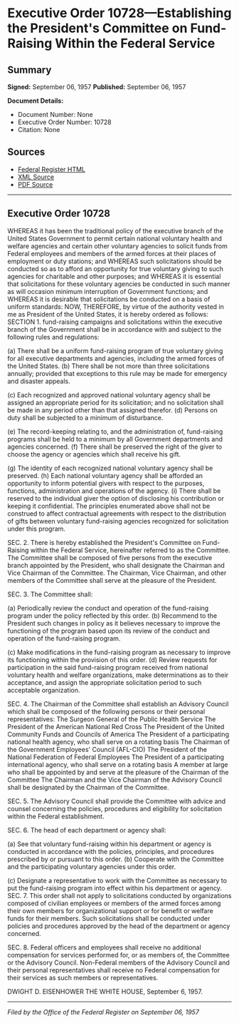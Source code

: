 # Executive Order 10728—Establishing the President's Committee on Fund-Raising Within the Federal Service

## Summary

**Signed:** September 06, 1957
**Published:** September 06, 1957

**Document Details:**
- Document Number: None
- Executive Order Number: 10728
- Citation: None

## Sources
- [Federal Register HTML](https://www.presidency.ucsb.edu/documents/executive-order-10728-establishing-the-presidents-committee-fund-raising-within-the)
- [XML Source](None)
- [PDF Source](None)

---

## Executive Order 10728

WHEREAS it has been the traditional policy of the executive branch of the United States Government to permit certain national voluntary health and welfare agencies and certain other voluntary agencies to solicit funds from Federal employees and members of the armed forces at their places of employment or duty stations; and
WHEREAS such solicitations should be conducted so as to afford an opportunity for true voluntary giving to such agencies for charitable and other purposes; and
WHEREAS it is essential that solicitations for these voluntary agencies be conducted in such manner as will occasion minimum interruption of Government functions; and
WHEREAS it is desirable that solicitations be conducted on a basis of uniform standards:
NOW, THEREFORE, by virtue of the authority vested in me as President of the United States, it is hereby ordered as follows:
SECTION 1. fund-raising campaigns and solicitations within the executive branch of the Government shall be in accordance with and subject to the following rules and regulations:

(a) There shall be a uniform fund-raising program of true voluntary giving for all executive departments and agencies, including the armed forces of the United States.
(b) There shall be not more than three solicitations annually; provided that exceptions to this rule may be made for emergency and disaster appeals.

(c) Each recognized and approved national voluntary agency shall be assigned an appropriate period for its solicitation; and no solicitation shall be made in any period other than that assigned therefor.
(d) Persons on duty shall be subjected to a minimum of disturbance.

(e) The record-keeping relating to, and the administration of, fund-raising programs shall be held to a minimum by all Government departments and agencies concerned.
(f) There shall be preserved the right of the giver to choose the agency or agencies which shall receive his gift.

(g) The identity of each recognized national voluntary agency shall be preserved.
(h) Each national voluntary agency shall be afforded an opportunity to inform potential givers with respect to the purposes, functions, administration and operations of the agency.
    (i) There shall be reserved to the individual giver the option of disclosing his contribution or keeping it confidential.
The principles enumerated above shall not be construed to affect contractual agreements with respect to the distribution of gifts between voluntary fund-raising agencies recognized for solicitation under this program.

SEC. 2. There is hereby established the
President's Committee on Fund-Raising within the Federal Service, hereinafter referred to as the Committee. The Committee shall be composed of five persons from the executive branch appointed by the President, who shall designate the Chairman and Vice Chairman of the Committee. The Chairman, Vice Chairman, and other members of the Committee shall serve at the pleasure of the President.

SEC. 3. The Committee shall:

(a) Periodically review the conduct and operation of the fund-raising program under the policy reflected by this order.
(b) Recommend to the President such changes in policy as it believes necessary to improve the functioning of the program based upon its review of the conduct and operation of the fund-raising program.

(c) Make modifications in the fund-raising program as necessary to improve its functioning within the provision of this order.
(d) Review requests for participation in the said fund-raising program received from national voluntary health and welfare organizations, make determinations as to their acceptance, and assign the appropriate solicitation period to such acceptable organization.

SEC. 4. The Chairman of the Committee shall establish an Advisory Council which shall be composed of the following persons or their personal representatives:
The Surgeon General of the Public Health Service
The President of the American National Red Cross
The President of the United Community Funds and Councils of America
The President of a participating national health agency, who shall serve on a rotating basis
The Chairman of the Government Employees' Council (AFL-CIO)
The President of the National Federation of Federal Employees
The President of a participating international agency, who shall serve on a rotating basis
A member at large who shall be appointed by and serve at the pleasure of the Chairman of the Committee
The Chairman and the Vice Chairman of the Advisory Council shall be designated by the Chairman of the Committee.

SEC. 5. The Advisory Council shall provide the Committee with advice and counsel concerning the policies, procedures and eligibility for solicitation within the Federal establishment.

SEC. 6. The head of each department or agency shall:

(a) See that voluntary fund-raising within his department or agency is conducted in accordance with the policies, principles, and procedures prescribed by or pursuant to this order.
(b) Cooperate with the Committee and the participating voluntary agencies under this order.

(c) Designate a representative to work with the Committee as necessary to put the fund-raising program into effect within his department or agency.
SEC. 7. This order shall not apply to solicitations conducted by organizations composed of civilian employees or members of the armed forces among their own members for organizational support or for benefit or welfare funds for their members. Such solicitations shall be conducted under policies and procedures approved by the head of the department or agency concerned.

SEC. 8. Federal officers and employees shall receive no additional compensation for services performed for, or as members of, the Committee or the Advisory Council. Non-Federal members of the Advisory Council and their personal representatives shall receive no Federal compensation for their services as such members or representatives.

DWIGHT D. EISENHOWER
THE WHITE HOUSE,
September 6, 1957.

---

*Filed by the Office of the Federal Register on September 06, 1957*
